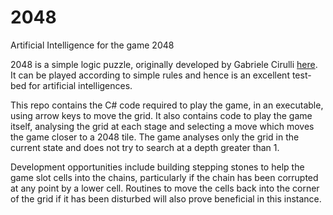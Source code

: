 # 2048
Artificial Intelligence for the game 2048

2048 is a simple logic puzzle, originally developed by Gabriele Cirulli <a href="gabrielecirulli.github.io/2048/">here</a>.
It can be played according to simple rules and hence is an excellent test-bed for artificial intelligences.

This repo contains the C# code required to play the game, in an executable, using arrow keys to move the grid. It also contains code to play the game itself, analysing the grid at each stage and selecting a move which moves the game closer to a 2048 tile. The game analyses only the grid in the current state and does not try to search at a depth greater than 1.

Development opportunities include building stepping stones to help the game slot cells into the chains, particularly if the chain has been corrupted at any point by a lower cell. Routines to move the cells back into the corner of the grid if it has been disturbed will also prove beneficial in this instance.
